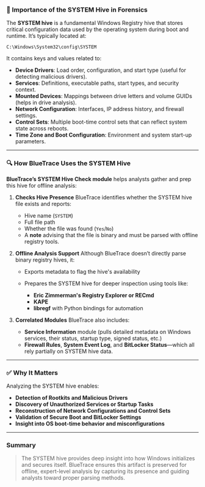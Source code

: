 ### 🧬 Importance of the SYSTEM Hive in Forensics

The **SYSTEM hive** is a fundamental Windows Registry hive that stores critical configuration data used by the operating system during boot and runtime. It’s typically located at:

```
C:\Windows\System32\config\SYSTEM
```

It contains keys and values related to:

* **Device Drivers**: Load order, configuration, and start type (useful for detecting malicious drivers).
* **Services**: Definitions, executable paths, start types, and security context.
* **Mounted Devices**: Mappings between drive letters and volume GUIDs (helps in drive analysis).
* **Network Configuration**: Interfaces, IP address history, and firewall settings.
* **Control Sets**: Multiple boot-time control sets that can reflect system state across reboots.
* **Time Zone and Boot Configuration**: Environment and system start-up parameters.

---

### 🔍 How BlueTrace Uses the SYSTEM Hive

**BlueTrace’s SYSTEM Hive Check module** helps analysts gather and prep this hive for offline analysis:

1. **Checks Hive Presence**
   BlueTrace identifies whether the SYSTEM hive file exists and reports:

   * Hive name (`SYSTEM`)
   * Full file path
   * Whether the file was found (`Yes`/`No`)
   * A **note** advising that the file is binary and must be parsed with offline registry tools.

2. **Offline Analysis Support**
   Although BlueTrace doesn’t directly parse binary registry hives, it:

   * Exports metadata to flag the hive's availability
   * Prepares the SYSTEM hive for deeper inspection using tools like:

     * **Eric Zimmerman's Registry Explorer or RECmd**
     * **KAPE**
     * **libregf** with Python bindings for automation

3. **Correlated Modules**
   BlueTrace also includes:

   * **Service Information** module (pulls detailed metadata on Windows services, their status, startup type, signed status, etc.)
   * **Firewall Rules**, **System Event Log**, and **BitLocker Status**—which all rely partially on SYSTEM hive data.

---

### ✅ Why It Matters

Analyzing the SYSTEM hive enables:

* **Detection of Rootkits and Malicious Drivers**
* **Discovery of Unauthorized Services or Startup Tasks**
* **Reconstruction of Network Configurations and Control Sets**
* **Validation of Secure Boot and BitLocker Settings**
* **Insight into OS boot-time behavior and misconfigurations**

---

### Summary

> The SYSTEM hive provides deep insight into how Windows initializes and secures itself. BlueTrace ensures this artifact is preserved for offline, expert-level analysis by capturing its presence and guiding analysts toward proper parsing methods.

